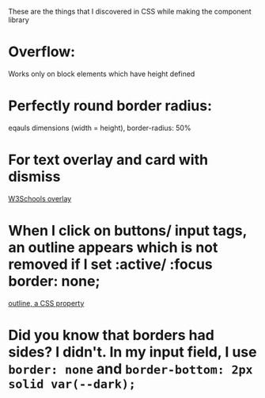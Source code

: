 These are the things that I discovered in CSS while making the component library
# Overflow:
Works only on block elements which have height defined
# Perfectly round border radius:
eqauls dimensions (width = height), border-radius: 50%
# For text overlay and card with dismiss
[W3Schools overlay](https://www.w3schools.com/howto/howto_css_image_overlay.asp)
# When I click on buttons/ input tags, an outline appears which is not removed if I set :active/ :focus border: none;
[outline, a CSS property](https://stackoverflow.com/questions/1158515/difference-between-outline-and-border)
# Did you know that borders had sides? I didn't. In my input field, I use `border: none` and `border-bottom: 2px solid var(--dark);`
